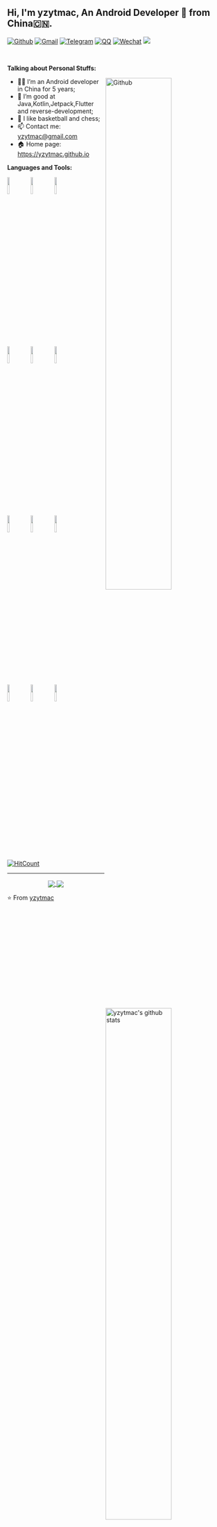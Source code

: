 <!--
**yzytmac/yzytmac** is a ✨ _special_ ✨ repository because its `README.md` (this file) appears on your GitHub profile.

Here are some ideas to get you started:

- 🔭 I’m currently working on ...
- 🌱 I’m currently learning ...
- 👯 I’m looking to collaborate on ...
- 🤔 I’m looking for help with ...
- 💬 Ask me about ...
- 📫 How to reach me: ...
- 😄 Pronouns: ...
- ⚡ Fun fact: ...
-->
<!-- Your title -->
## Hi, I'm yzytmac, An Android Developer 🚀 from China🇨🇳.

<!-- Your badges
You can use the website to generate badges: https://shields.io/
-->

[![Github](https://img.shields.io/badge/-Hexo-0E83CD?style=flat&logo=Hexo&logoColor=white)](https://yzytmac.github.io)
[![Gmail](https://img.shields.io/badge/-Gmail-c14438?style=flat&logo=Gmail&logoColor=white)](mailto:yzytmac@gmail.com)
[![Telegram](https://img.shields.io/badge/-Telegram-2CA5E0?style=flat&logo=Telegram&logoColor=white)](https://t.me/yzytmac)
[![QQ](https://img.shields.io/badge/-QQ-0097ec?style=flat&logo=Tencent%20QQ&logoColor=black)](tencent://message/?Menu=yes&uin=398564331&Service=300&sigT=45a1e5847943b64c6ff3990f8a9e644d2b31356cb0b4ac6b24663a3c8dd0f8aa12a595b1714f9d45)
[![Wechat](https://img.shields.io/badge/-Wechat-00cf66?style=flat&logo=WeChat&logoColor=white)](https://raw.githubusercontent.com/yzytmac/yzytmac.github.io/master/medias/yzyweixin.png)
<code><a onclick="window.location='tencent://message/?Menu=yes&uin=398564331&Service=300&sigT=45a1e5847943b64c6ff3990f8a9e644d2b31356cb0b4ac6b24663a3c8dd0f8aa12a595b1714f9d45'" ><img src="https://img.shields.io/badge/-QQ-0097ec?style=flat&logo=Tencent%20QQ&logoColor=black" /></a></code>

&nbsp;

<!-- Talking about you -->
**Talking about Personal Stuffs:**

<!-- Any image aligned to the right. Beware the width -->
<img width="55%" align="right" alt="Github" src="https://wiki.jikexueyuan.com/project/wiki-journal-201507-1/images/skill-up-blog_2.png" />

- 👨🏽‍ I’m an Android developer in China for 5 years;
- 💪  I’m good at Java,Kotlin,Jetpack,Flutter and reverse-development;
- 🏀  I like basketball and chess;
- 📫  Contact me: yzytmac@gmail.com
- 🏠  Home page: https://yzytmac.github.io

**Languages and Tools:** 

<!-- Your github readme stats
You can use this api: https://github.com/anuraghazra/github-readme-stats
-->
<p>
  <a href="https://github.com/yzytmac">
    <img width="55%" align="right" alt="yzytmac's github stats" src="https://github-readme-stats.vercel.app/api?username=yzytmac&show_icons=true&hide_border=true" />
  </a>
  
  <!-- Your languages and tools. Be careful with the alignment. 
  You can use this sites to get logos: https://www.vectorlogo.zone or https://simpleicons.org/
  -->
  <code><img width="10%" src="https://www.vectorlogo.zone/logos/java/java-ar21.svg"></code>
  <code><img width="10%" src="https://www.vectorlogo.zone/logos/kotlinlang/kotlinlang-ar21.svg"></code>
  <code><img width="10%" src="https://www.vectorlogo.zone/logos/android/android-ar21.svg"></code>
  <br />
  <code><img width="10%" src="https://www.vectorlogo.zone/logos/gradle/gradle-ar21.svg"></code>
  <code><img width="10%" src="https://www.vectorlogo.zone/logos/sqlite/sqlite-ar21.svg"></code>
  <code><img width="10%" src="https://www.vectorlogo.zone/logos/docker/docker-ar21.svg"></code>
  <br />
  <code><img width="10%" src="https://www.vectorlogo.zone/logos/git-scm/git-scm-ar21.svg"></code>
  <code><img width="10%" src="https://www.vectorlogo.zone/logos/flutterio/flutterio-ar21.svg"></code>
  <code><img width="10%" src="https://www.vectorlogo.zone/logos/linux/linux-ar21.svg"></code>
  <br />
  <code><img width="10%" src="https://www.vectorlogo.zone/logos/jenkins/jenkins-ar21.svg"></code>
  <code><img width="10%" src="https://www.vectorlogo.zone/logos/gnu_bash/gnu_bash-ar21.svg"></code>
  <code><img width="10%" src="https://www.vectorlogo.zone/logos/apple/apple-ar21.svg"></code>
</p>

<!-- Your hits or visitors
site: http://hits.dwyl.com or https://visitor-badge.glitch.me
Both apis are in trouble due to the number of requests, if you know any other to register visitors, great
-->
<!-- <p align="center">
  <a href="http://hits.dwyl.com/onimur/onimur" target="_blank">
    <img align="center" alt="HitCount" src="http://hits.dwyl.com/yzytmac/yzytmac/YzyAddPicView.svg" />
  </a>
    <img align="center" alt="visitors" src="https://visitor-badge.glitch.me/badge?page_id=onimur.onimur" />
</p> -->
[![HitCount](http://hits.dwyl.com/yzytmac/yzytmac/YzyAddPicView.svg)](http://hits.dwyl.com/yzytmac/yzytmac/YzyAddPicView)


<!-- ## Support me -->
<!-- Your support, if you have it 
I created these images, feel free to use them.
-->
<!-- <p align="center">
  <a href="https://www.patreon.com/onimur" target="_blank">
    <img width="18%" alt="Check my Patreon" src="https://raw.githubusercontent.com/onimur/.github/master/.resources/support-patreon.png"/>
  </a>
  <a href="https://www.paypal.com/cgi-bin/webscr?cmd=_donations&business=YUTBBKXR2XCPJ" target="_blank">
      <img width="18%" alt="Donate with Paypal" src="https://raw.githubusercontent.com/onimur/.github/master/.resources/support-paypal.png"/>
  </a>
  <a href="https://www.buymeacoffee.com/onimur" target="_blank">
      <img width="18%" alt="Buy me a coffee" src="https://raw.githubusercontent.com/onimur/.github/master/.resources/support-buy-coffee.png"/>
  </a>
</p> -->

---

<!-- Its main projects -->
<p align="center">
  <a href="https://github.com/yzytmac/WebRTCAndroid">
    <img align="center" src="https://github-readme-stats.vercel.app/api/pin/?username=yzytmac&repo=WebRTCAndroid" />
  </a>
  <a href="https://github.com/yzytmac/WechatShare">
    <img align="center" src="https://github-readme-stats.vercel.app/api/pin/?username=yzytmac&repo=WechatShare" />
  </a>
</p>

<!-- This readme was created by Murillo Comino - https://github.com/yzytmac -->
⭐️ From [yzytmac](https://github.com/yzytmac)
